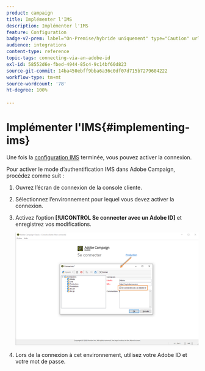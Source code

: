 ```yaml
---
product: campaign
title: Implémenter l'IMS
description: Implémenter l'IMS
feature: Configuration
badge-v7-prem: label="On-Premise/hybride uniquement" type="Caution" url="https://experienceleague.adobe.com/docs/campaign-classic/using/installing-campaign-classic/architecture-and-hosting-models/hosting-models-lp/hosting-models.html?lang=fr" tooltip="S’applique uniquement aux déploiements on-premise et hybrides"
audience: integrations
content-type: reference
topic-tags: connecting-via-an-adobe-id
exl-id: 58552d6e-fbed-4944-85c4-9c14bf60d823
source-git-commit: 14ba450ebff9bba6a36c0df07d715b7279604222
workflow-type: tm+mt
source-wordcount: '78'
ht-degree: 100%

---
```


# Implémenter l&#39;IMS{#implementing-ims}

Une fois la [configuration IMS](configuring-ims.md) terminée, vous pouvez activer la connexion.

Pour activer le mode d’authentification IMS dans Adobe Campaign, procédez comme suit :

1. Ouvrez l’écran de connexion de la console cliente.
1. Sélectionnez l’environnement pour lequel vous devez activer la connexion.
1. Activez l’option **[!UICONTROL Se connecter avec un Adobe ID]** et enregistrez vos modifications.

   ![](assets/ims_1.png)

1. Lors de la connexion à cet environnement, utilisez votre Adobe ID et votre mot de passe.
